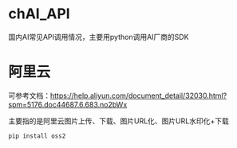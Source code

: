 # chAI_API

国内AI常见API调用情况，主要用python调用AI厂商的SDK



# 阿里云

可参考文档：https://help.aliyun.com/document_detail/32030.html?spm=5176.doc44687.6.683.no2bWx


主要指的是阿里云图片上传、下载、图片URL化、图片URL水印化+下载

```
pip install oss2
```
